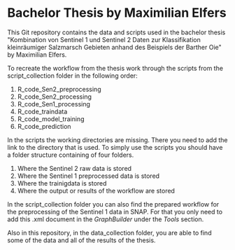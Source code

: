 # Bachelor Thesis by Maximilian Elfers

This Git repository contains the data and scripts used in the bachelor thesis "Kombination von Sentinel 1 und Sentinel 2 Daten zur 
Klassifikation kleinräumiger Salzmarsch Gebieten anhand des Beispiels der Barther Oie" by Maximilian Elfers. 

To recreate the workflow from the thesis work through the scripts from the script_collection folder in the following order: 
1. R_code_Sen2_preprocessing
2. R_code_Sen2_processing
3. R_code_Sen1_processing
4. R_code_traindata
5. R_code_model_training
6. R_code_prediction

In the scripts the working directories are missing. There you need to add the link to the directory that is used.
To simply use the scripts you should have a folder structure containing of four folders.
1. Where the Sentinel 2 raw data is stored
2. Where the Sentinel 1 preprocessed data is stored
3. Where the trainigdata is stored
4. Where the output or results of the workflow are stored

In the script_collection folder you can also find the prepared workflow for the preprocessing of the Sentinel 1 data in SNAP. For that 
you only need to add this .xml document in the *GraphBuilder* under the *Tools* section.

Also in this repository, in the data_collection folder, you are able to find some of the data and all of the results of the thesis.
